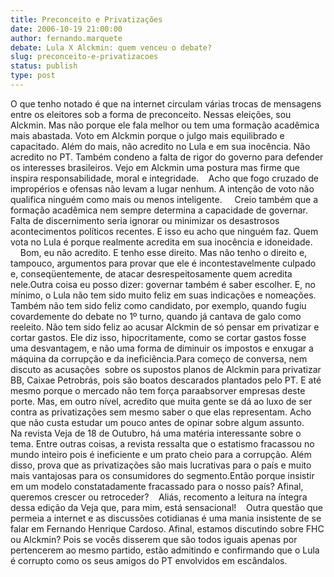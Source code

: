 ```yaml
---
title: Preconceito e Privatizações
date: 2006-10-19 21:00:00
author: fernando.marquete
debate: Lula X Alckmin: quem venceu o debate?
slug: preconceito-e-privatizacoes
status: publish 
type: post
---
```


O que tenho notado é que na internet circulam várias trocas de mensagens entre os eleitores sob a forma de preconceito. Nessas eleições, sou Alckmin. Mas não porque ele fala melhor ou tem uma formação acadêmica mais abastada. Voto em Alckmin porque o julgo mais equilibrado e capacitado. Além do mais, não acredito no Lula e em sua inocência. Não acredito no PT. Também condeno a falta de rigor do governo para defender os interesses brasileiros. Vejo em Alckmin uma postura mas firme que inspira responsabilidade, moral e integridade.    Acho que fogo cruzado de impropérios e ofensas não levam a lugar nenhum. A intenção de voto não qualifica ninguém como mais ou menos inteligente.     Creio também que a formação acadêmica nem sempre determina a capacidade de governar.     Falta de discernimento seria ignorar ou minimizar os desastrosos acontecimentos políticos recentes. E isso eu acho que ninguém faz. Quem vota no Lula é porque realmente acredita em sua inocência e idoneidade.         Bom, eu não acredito. E tenho esse direito. Mas não tenho o direito e, tampouco, argumentos para provar que ele é incontestavelmente culpado e, conseqüentemente, de atacar desrespeitosamente quem acredita nele.Outra coisa eu posso dizer: governar também é saber escolher. E, no mínimo, o Lula não tem sido muito feliz em suas indicações e nomeações.    Também não tem sido feliz como candidato, por exemplo, quando fugiu covardemente do debate no 1º turno, quando já cantava de galo como reeleito. Não tem sido feliz ao acusar Alckmin de só pensar em privatizar e cortar gastos. Ele diz isso, hipocritamente, como se cortar gastos fosse uma desvantagem, e não uma forma de diminuir os impostos e enxugar a máquina da corrupção e da ineficiência.Para começo de conversa, nem discuto as acusações  sobre os supostos planos de Alckmin para privatizar BB, Caixae Petrobrás, pois são boatos descarados plantados pelo PT. E até mesmo porque o mercado não tem força paraabsorver empresas deste porte. Mas, em outro nível, acredito que muita gente se dá ao luxo de ser contra as privatizações sem mesmo saber o que elas representam. Acho que não custa estudar um pouco antes de opinar sobre algum assunto.    Na revista Veja de 18 de Outubro, há uma matéria interessante sobre o tema. Entre outras coisas, a revista ressalta que o estatismo fracassou no mundo inteiro pois é ineficiente e um prato cheio para a corrupção. Além disso, prova que as privatizações são mais lucrativas para o país e muito mais vantajosas para os consumidores do segmento.Então porque insistir em um modelo constatadamente fracassado para o nosso país? Afinal, queremos crescer ou retroceder?    Aliás, recomento a leitura na íntegra dessa edição da Veja que, para mim, está sensacional!    Outra questão que permeia a internet e as discussões cotidianas é uma mania insistente de se falar em Fernando Henrique Cardoso. Afinal, estamos discutindo sobre FHC ou Alckmin? Pois se vocês disserem que são todos iguais apenas por pertencerem ao mesmo partido, estão admitindo e confirmando que o Lula é corrupto como os seus amigos do PT envolvidos em escândalos.
